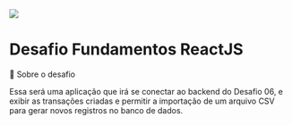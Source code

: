 <img src="https://user-images.githubusercontent.com/67304453/166437545-6a015fde-69e4-4de6-bc3b-fd74475f265b.png" />

# Desafio Fundamentos ReactJS

📃 Sobre o desafio

Essa será uma aplicação que irá se conectar ao backend do Desafio 06, e exibir as transações criadas e permitir a importação de um arquivo CSV para gerar novos registros no banco de dados.
